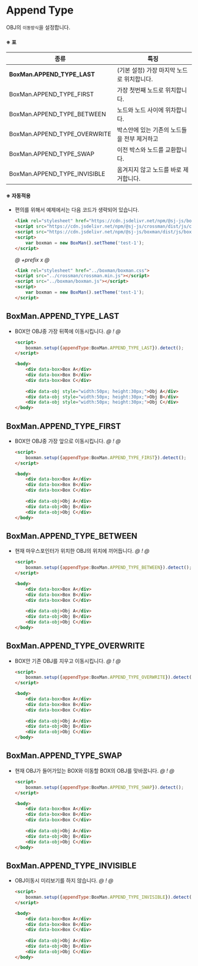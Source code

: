 # Append Type
OBJ의 `이동방식`을 설정합니다.

#### ※ 표
종류 | 특징 
-----|------
**BoxMan.APPEND_TYPE_LAST** | (기본 설정) 가장 마지막 노드로 위치합니다. 
BoxMan.APPEND_TYPE_FIRST | 가장 첫번째 노드로 위치합니다.
BoxMan.APPEND_TYPE_BETWEEN | 노드와 노드 사이에 위차합니다. 
BoxMan.APPEND_TYPE_OVERWRITE | 박스안에 있는 기존의 노드들을 전부 제거하고
BoxMan.APPEND_TYPE_SWAP | 이전 박스와 노드를 교환합니다.
BoxMan.APPEND_TYPE_INVISIBLE | 옴겨지지 않고 노드를 바로 제거합니다.
 
#### ※ 자동적용
- 편의를 위해서 예제에서는 다음 코드가 생략되어 있습니다.
    ```html
    <link rel="stylesheet" href="https://cdn.jsdelivr.net/npm/@sj-js/boxman/dist/css/boxman.min.css">
    <script src="https://cdn.jsdelivr.net/npm/@sj-js/crossman/dist/js/crossman.min.js"></script>
    <script src="https://cdn.jsdelivr.net/npm/@sj-js/boxman/dist/js/boxman.min.js"></script>
    <script>
        var boxman = new BoxMan().setTheme('test-1');
    </script>
    ```
    
    *@* *+prefix* *x* *@* 
    ```html
    <link rel="stylesheet" href="../boxman/boxman.css">
    <script src="../crossman/crossman.min.js"></script>
    <script src="../boxman/boxman.js"></script>
    <script> 
        var boxman = new BoxMan().setTheme('test-1');
    </script>
    ```



## BoxMan.APPEND_TYPE_LAST
- BOX안 OBJ중 가장 뒤쪽에 이동시킵니다.
    *@* *!* *@*
    ```html
    <script>
        boxman.setup({appendType:BoxMan.APPEND_TYPE_LAST}).detect();     
    </script>
    
    <body>
        <div data-box>Box A</div>
        <div data-box>Box B</div>
        <div data-box>Box C</div>
        
        <div data-obj style="width:50px; height:30px;">Obj A</div>
        <div data-obj style="width:50px; height:30px;">Obj B</div>
        <div data-obj style="width:50px; height:30px;">Obj C</div>
    </body>
    ```
  
## BoxMan.APPEND_TYPE_FIRST
- BOX안 OBJ중 가장 앞으로 이동시킵니다.
    *@* *!* *@*
    ```html
    <script>
        boxman.setup({appendType:BoxMan.APPEND_TYPE_FIRST}).detect();     
    </script>
    
    <body>
        <div data-box>Box A</div>
        <div data-box>Box B</div>
        <div data-box>Box C</div>
        
        <div data-obj>Obj A</div>
        <div data-obj>Obj B</div>
        <div data-obj>Obj C</div>
    </body>
    ```

## BoxMan.APPEND_TYPE_BETWEEN
- 현재 마우스포인터가 위치한 OBJ의 위치에 끼어듭니다.
    *@* *!* *@*
    ```html
    <script>
        boxman.setup({appendType:BoxMan.APPEND_TYPE_BETWEEN}).detect();     
    </script>
    
    <body>
        <div data-box>Box A</div>
        <div data-box>Box B</div>
        <div data-box>Box C</div>
        
        <div data-obj>Obj A</div>
        <div data-obj>Obj B</div>
        <div data-obj>Obj C</div>
    </body>
    ```

## BoxMan.APPEND_TYPE_OVERWRITE
- BOX안 기존 OBJ를 지우고 이동시킵니다.
    *@* *!* *@*
    ```html
    <script>
        boxman.setup({appendType:BoxMan.APPEND_TYPE_OVERWRITE}).detect();     
    </script>
    
    <body>
        <div data-box>Box A</div>
        <div data-box>Box B</div>
        <div data-box>Box C</div>
        
        <div data-obj>Obj A</div>
        <div data-obj>Obj B</div>
        <div data-obj>Obj C</div>
    </body>
    ```


## BoxMan.APPEND_TYPE_SWAP
- 현재 OBJ가 들어가있는 BOX와 이동할 BOX의 OBJ를 맞바꿉니다. 
    *@* *!* *@*
    ```html
    <script>
        boxman.setup({appendType:BoxMan.APPEND_TYPE_SWAP}).detect();     
    </script>
    
    <body>
        <div data-box>Box A</div>
        <div data-box>Box B</div>
        <div data-box>Box C</div>
        
        <div data-obj>Obj A</div>
        <div data-obj>Obj B</div>
        <div data-obj>Obj C</div>
    </body>
    ```


## BoxMan.APPEND_TYPE_INVISIBLE 
- OBJ이동시 미리보기를 하지 않습니다.
    *@* *!* *@*
    ```html
    <script>
        boxman.setup({appendType:BoxMan.APPEND_TYPE_INVISIBLE}).detect();     
    </script>
    
    <body>
        <div data-box>Box A</div>
        <div data-box>Box B</div>
        <div data-box>Box C</div>
        
        <div data-obj>Obj A</div>
        <div data-obj>Obj B</div>
        <div data-obj>Obj C</div>
    </body>
    ```